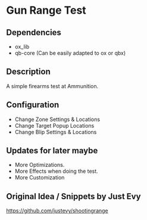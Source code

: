 # Gun Range Test

## Dependencies
* ox_lib
* qb-core (Can be easily adapted to ox or qbx)

## Description
A simple firearms test at Ammunition.

## Configuration
* Change Zone Settings & Locations
* Change Target Popup Locations
* Change Blip Settings & Locations

## Updates for later maybe
* More Optimizations.
* More Effects when doing the test.
* More Customization

## Original Idea / Snippets by Just Evy
[](https://github.com/justevy/shootingrange)https://github.com/justevy/shootingrange
